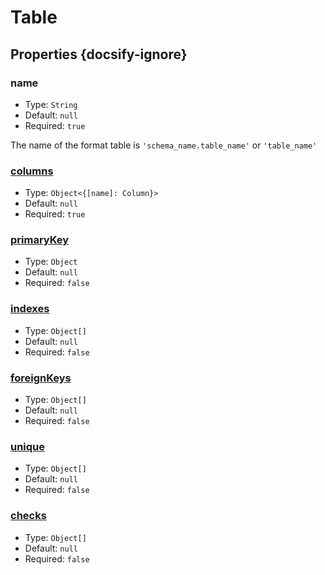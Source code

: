 # Table

## Properties {docsify-ignore}

### name

- Type: `String`
- Default: `null`
- Required: `true`

The name of the format table is `'schema_name.table_name'` or `'table_name'`

### [columns](metadata/column.md)

- Type: `Object<{[name]: Column}>`
- Default: `null`
- Required: `true`

### [primaryKey](metadata/primary-key.md)

- Type: `Object`
- Default: `null`
- Required: `false`

### [indexes](metadata/index.md)

- Type: `Object[]`
- Default: `null`
- Required: `false`

### [foreignKeys](metadata/foreign-key.md)

- Type: `Object[]`
- Default: `null`
- Required: `false`

### [unique](metadata/unique.md)

- Type: `Object[]`
- Default: `null`
- Required: `false`

### [checks](metadata/check.md)

- Type: `Object[]`
- Default: `null`
- Required: `false`
